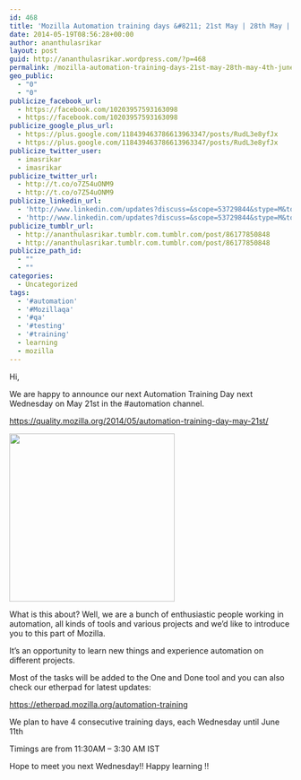```yaml
---
id: 468
title: 'Mozilla Automation training days &#8211; 21st May | 28th May | 4th June | 11th June'
date: 2014-05-19T08:56:28+00:00
author: ananthulasrikar
layout: post
guid: http://ananthulasrikar.wordpress.com/?p=468
permalink: /mozilla-automation-training-days-21st-may-28th-may-4th-june-11th-june/
geo_public:
  - "0"
  - "0"
publicize_facebook_url:
  - https://facebook.com/10203957593163098
  - https://facebook.com/10203957593163098
publicize_google_plus_url:
  - https://plus.google.com/118439463786613963347/posts/RudL3e8yfJx
  - https://plus.google.com/118439463786613963347/posts/RudL3e8yfJx
publicize_twitter_user:
  - imasrikar
  - imasrikar
publicize_twitter_url:
  - http://t.co/o7Z54uONM9
  - http://t.co/o7Z54uONM9
publicize_linkedin_url:
  - 'http://www.linkedin.com/updates?discuss=&scope=53729844&stype=M&topic=5873996920870952960&type=U&a=49tV'
  - 'http://www.linkedin.com/updates?discuss=&scope=53729844&stype=M&topic=5873996920870952960&type=U&a=49tV'
publicize_tumblr_url:
  - http://ananthulasrikar.tumblr.com.tumblr.com/post/86177850848
  - http://ananthulasrikar.tumblr.com.tumblr.com/post/86177850848
publicize_path_id:
  - ""
  - ""
categories:
  - Uncategorized
tags:
  - '#automation'
  - '#Mozillaqa'
  - '#qa'
  - '#testing'
  - '#training'
  - learning
  - mozilla
---
```

Hi,

We are happy to announce our next Automation Training Day next Wednesday on May 21st in the #automation channel.
  
https://quality.mozilla.org/2014/05/automation-training-day-may-21st/
  
[<img class="alignright wp-image-471 size-medium" src="http://srikar.io/wp-content/uploads/2014/05/591px-ateam.png?w=295" alt="" width="295" height="300" />](http://srikar.io/wp-content/uploads/2014/05/591px-ateam.png)

What is this about? Well, we are a bunch of enthusiastic people working in automation, all kinds of tools and various projects and we’d like to introduce you to this part of Mozilla.

It’s an opportunity to learn new things and experience automation on different projects.

Most of the tasks will be added to the One and Done tool and you can also check our etherpad for latest updates:

https://etherpad.mozilla.org/automation-training

We plan to have 4 consecutive training days, each Wednesday until June 11th
  
Timings are from 11:30AM &#8211; 3:30 AM IST
  
Hope to meet you next Wednesday!! Happy learning !!